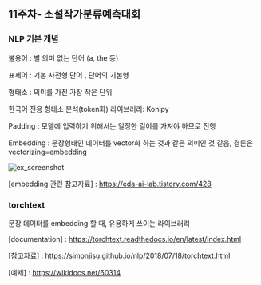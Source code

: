 ## 11주차- 소설작가분류예측대회

### NLP 기본 개념

불용어 : 별 의미 없는 단어 (a, the 등)

표제어 : 기본 사전형 단어 , 단어의 기본형

형태소 : 의미를 가진 가장 작은 단위

한국어 전용 형태소 분석(token화) 라이브러리: Konlpy 

Padding : 모델에 입력하기 위해서는 일정한 길이를 가져야 하므로 진행

Embedding : 문장형태인 데이터를 vector화 하는 것과 같은 의미인 것 같음, 결론은 vectorizing=embedding


![ex_screenshot](https://wikidocs.net/images/page/33793/lookup_table.PNG)

[embedding 관련 참고자료] : https://eda-ai-lab.tistory.com/428

### torchtext 

문장 데이터를 embedding 할 때, 유용하게 쓰이는 라이브러리

[documentation] : https://torchtext.readthedocs.io/en/latest/index.html

[참고자료] : https://simonjisu.github.io/nlp/2018/07/18/torchtext.html

[예제] : https://wikidocs.net/60314


